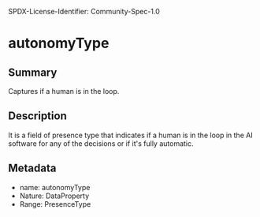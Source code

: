 SPDX-License-Identifier: Community-Spec-1.0

# autonomyType

## Summary

Captures if a human is in the loop.

## Description

It is a field of presence type that indicates if a human is in the loop in the AI software for any of the decisions or if it's fully automatic.

## Metadata

- name: autonomyType
- Nature: DataProperty
- Range: PresenceType
